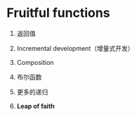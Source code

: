 # Fruitful functions

1. 返回值

2. Incremental development（增量式开发）

3. Composition

4. 布尔函数

5. 更多的递归

6. **Leap of faith**


